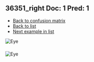 ## 36351_right Doc: 1 Pred: 1
- [Back to confusion matrix](https://github.com/juliandewit/kaggle_retinopathy/blob/master/matrix.md)
- [Back to list](https://github.com/juliandewit/kaggle_retinopathy/blob/master/lists/11/list.md)
- [Next example in list](https://github.com/juliandewit/kaggle_retinopathy/blob/master/lists/11/36/36367_left.md)

![Eye](https://retinopaty.blob.core.windows.net/size1024/36351_right_1.jpeg)

### 

![Eye]()
